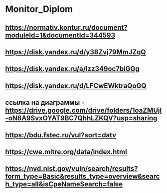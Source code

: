 # Monitor_Diplom

## https://normativ.kontur.ru/document?moduleId=1&documentId=344593

## https://disk.yandex.ru/d/y38Zvj79MmJZqQ

## https://disk.yandex.ru/a/Izz349oc7biGGg

## https://disk.yandex.ru/d/LFCwEWktraQoGQ

## ссылка на диаграммы - https://drive.google.com/drive/folders/1oaZMUjl-oN8A9SvxOYAT9BC7QhhLZKQV?usp=sharing

## https://bdu.fstec.ru/vul?sort=datv

## https://cwe.mitre.org/data/index.html

## https://nvd.nist.gov/vuln/search/results?form_type=Basic&results_type=overview&search_type=all&isCpeNameSearch=false
